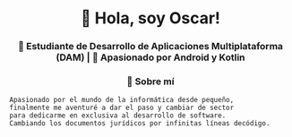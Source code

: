 
<h1 align="center">👋 Hola, soy Oscar!</h1>

<h3 align="center">🚀 Estudiante de Desarrollo de Aplicaciones Multiplataforma (DAM) | 📱 Apasionado por Android y Kotlin</h3>

<h3 align="center">📌 Sobre mí</h3>

    Apasionado por el mundo de la informática desde pequeño,
    finalmente me aventuré a dar el paso y cambiar de sector 
    para dedicarme en exclusiva al desarrollo de software.
    Cambiando los documentos jurídicos por infinitas líneas decódigo.

<h3 align="center>🛠 Tecnologías con las que trabajo:

💻 Lenguajes: Kotlin, Java, Python

📱 Desarrollo Móvil: Android Studio, Jetpack Compose

🗄️ Bases de Datos: SQLite, MongoDB, Firebase

🛠 Herramientas: Git, GitHub</h3>
